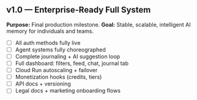 ## v1.0 — Enterprise-Ready Full System

**Purpose:** Final production milestone.
**Goal:** Stable, scalable, intelligent AI memory for individuals and teams.

- [ ] All auth methods fully live
- [ ] Agent systems fully choreographed
- [ ] Complete journaling + AI suggestion loop
- [ ] Full dashboard: filters, feed, chat, journal tab
- [ ] Cloud Run autoscaling + failover
- [ ] Monetization hooks (credits, tiers)
- [ ] API docs + versioning
- [ ] Legal docs + marketing onboarding flows
